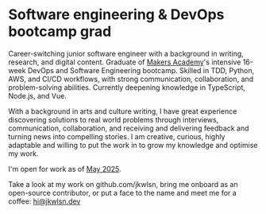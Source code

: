 # Software engineering & DevOps bootcamp grad

Career-switching junior software engineer with a background in writing, research, and digital content. Graduate of [Makers Academy](https://github.com/makersacademy)'s intensive 16-week DevOps and Software Engineering bootcamp. Skilled in TDD, Python, AWS, and CI/CD workflows, with strong communication, collaboration, and problem-solving abilities. Currently deepening knowledge in TypeScript, Node.js, and Vue.

With a background in arts and culture writing, I have great experience discovering solutions to real world problems through interviews, communication, collaboration, and receiving and delivering feedback and turning news into compelling stories. I am creative, curious, highly adaptable and willing to put the work in to grow my knowledge and optimise my work.

I'm open for work as of [May 2025](https://calendar.google.com/calendar/u/0/r/eventedit?text=Time+to+hire+Jacob+Wilson&dates=20250514T000000Z/20250515T000000Z&details=%3Ch2%3EJacob+Wilson+has+graduated+from+Makers+London%20%3C/h2%3E%3Cul%3E%3Cli%3EVirtual%20backgrounds!%3C/li%3E%20%3Cli%3ESilly%20stories!%3C/li%3E%3Cli%3ESnacks!%3C/li%3E%20%3C/ul%3E%3Cp%3EYou%20can%20message%20him%20%20%3Ca%20href=%22mailto:hello@jacobcharleswilson.com%3C/a%3E%3C/p%3E
).

Take a look at my work on github.com/jkwlsn, bring me onboard as an open-source contributor, or put a face to the name and meet me for a coffee: [hi@jkwlsn.dev](mailto:hi@jkwlsn.dev)
